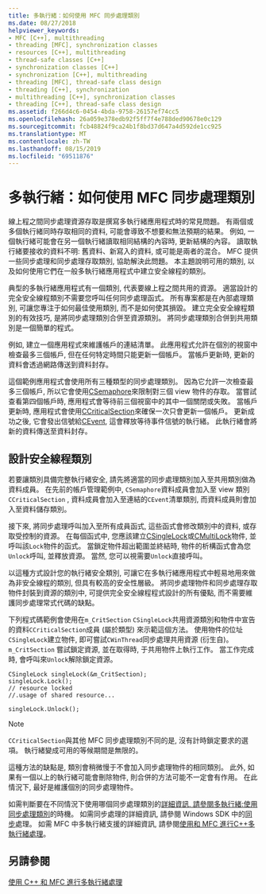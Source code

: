 ```yaml
---
title: 多執行緒：如何使用 MFC 同步處理類別
ms.date: 08/27/2018
helpviewer_keywords:
- MFC [C++], multithreading
- threading [MFC], synchronization classes
- resources [C++], multithreading
- thread-safe classes [C++]
- synchronization classes [C++]
- synchronization [C++], multithreading
- threading [MFC], thread-safe class design
- threading [C++], synchronization
- multithreading [C++], synchronization classes
- threading [C++], thread-safe class design
ms.assetid: f266d4c6-0454-4bda-9758-26157ef74cc5
ms.openlocfilehash: 26a059e378edb92f5ff7f4e788ded90678e0c129
ms.sourcegitcommit: fcb48824f9ca24b1f8bd37d647a4d592de1cc925
ms.translationtype: MT
ms.contentlocale: zh-TW
ms.lasthandoff: 08/15/2019
ms.locfileid: "69511876"
---
```

# <a name="multithreading-how-to-use-the-mfc-synchronization-classes"></a>多執行緒：如何使用 MFC 同步處理類別

線上程之間同步處理資源存取是撰寫多執行緒應用程式時的常見問題。 有兩個或多個執行緒同時存取相同的資料, 可能會導致不想要和無法預期的結果。 例如, 一個執行緒可能會在另一個執行緒讀取相同結構的內容時, 更新結構的內容。 讀取執行緒要接收的資料不明: 舊資料、新寫入的資料, 或可能是兩者的混合。 MFC 提供一些同步處理和同步處理存取類別, 協助解決此問題。 本主題說明可用的類別, 以及如何使用它們在一般多執行緒應用程式中建立安全線程的類別。

典型的多執行緒應用程式有一個類別, 代表要線上程之間共用的資源。 適當設計的完全安全線程類別不需要您呼叫任何同步處理函式。 所有專案都是在內部處理類別, 可讓您專注于如何最佳使用類別, 而不是如何使其損毀。 建立完全安全線程類別的有效技巧, 是將同步處理類別合併至資源類別。 將同步處理類別合併到共用類別是一個簡單的程式。

例如, 建立一個應用程式來維護帳戶的連結清單。 此應用程式允許在個別的視窗中檢查最多三個帳戶, 但在任何特定時間只能更新一個帳戶。 當帳戶更新時, 更新的資料會透過網路傳送到資料封存。

這個範例應用程式會使用所有三種類型的同步處理類別。 因為它允許一次檢查最多三個帳戶, 所以它會使用[CSemaphore](../mfc/reference/csemaphore-class.md)來限制對三個 view 物件的存取。 當嘗試查看第四個帳戶時, 應用程式會等待前三個視窗中的其中一個關閉或失敗。 當帳戶更新時, 應用程式會使用[CCriticalSection](../mfc/reference/ccriticalsection-class.md)來確保一次只會更新一個帳戶。 更新成功之後, 它會發出信號給[CEvent](../mfc/reference/cevent-class.md), 這會釋放等待事件信號的執行緒。 此執行緒會將新的資料傳送至資料封存。

##  <a name="_mfc_designing_a_thread.2d.safe_class"></a>設計安全線程類別

若要讓類別具備完整執行緒安全, 請先將適當的同步處理類別加入至共用類別做為資料成員。 在先前的帳戶管理範例中, `CSemaphore`資料成員會加入至 view 類別`CCriticalSection` , 資料成員會加入至連結的`CEvent`清單類別, 而資料成員則會加入至資料儲存類別。

接下來, 將同步處理呼叫加入至所有成員函式, 這些函式會修改類別中的資料, 或存取受控制的資源。 在每個函式中, 您應該建立[CSingleLock](../mfc/reference/csinglelock-class.md)或[CMultiLock](../mfc/reference/cmultilock-class.md)物件, 並呼叫該`Lock`物件的函式。 當鎖定物件超出範圍並終結時, 物件的析構函式會為您`Unlock`呼叫, 並釋放資源。 當然, 您可以視需要`Unlock`直接呼叫。

以這種方式設計您的執行緒安全類別, 可讓它在多執行緒應用程式中輕易地用來做為非安全線程的類別, 但具有較高的安全性層級。 將同步處理物件和同步處理存取物件封裝到資源的類別中, 可提供完全安全線程程式設計的所有優點, 而不需要維護同步處理常式代碼的缺點。

下列程式碼範例會使用在`m_CritSection` `CSingleLock`共用資源類別和物件中宣告的資料`CCriticalSection`成員 (屬於類型) 來示範這個方法。 使用物件的位址`CSingleLock`建立物件, 即可嘗試`CWinThread`同步處理共用資源 (衍生自)。 `m_CritSection` 嘗試鎖定資源, 並在取得時, 于共用物件上執行工作。 當工作完成時, 會呼叫來`Unlock`解除鎖定資源。

```
CSingleLock singleLock(&m_CritSection);
singleLock.Lock();
// resource locked
//.usage of shared resource...

singleLock.Unlock();
```

> [!NOTE]
> `CCriticalSection`與其他 MFC 同步處理類別不同的是, 沒有計時鎖定要求的選項。 執行緒變成可用的等候期間是無限的。

這種方法的缺點是, 類別會稍微慢于不會加入同步處理物件的相同類別。 此外, 如果有一個以上的執行緒可能會刪除物件, 則合併的方法可能不一定會有作用。 在此情況下, 最好是維護個別的同步處理物件。

如需判斷要在不同情況下使用哪個同步處理類別的[詳細資訊, 請參閱多執行緒:使用同步處理類別](multithreading-when-to-use-the-synchronization-classes.md)的時機。 如需同步處理的詳細資訊, 請參閱 Windows SDK 中的[同步](/windows/win32/Sync/synchronization)處理。 如需 MFC 中多執行緒支援的詳細資訊, 請參閱[使用和 MFC 進行C++多執行緒處理](multithreading-with-cpp-and-mfc.md)。

## <a name="see-also"></a>另請參閱

[使用 C++ 和 MFC 進行多執行緒處理](multithreading-with-cpp-and-mfc.md)
